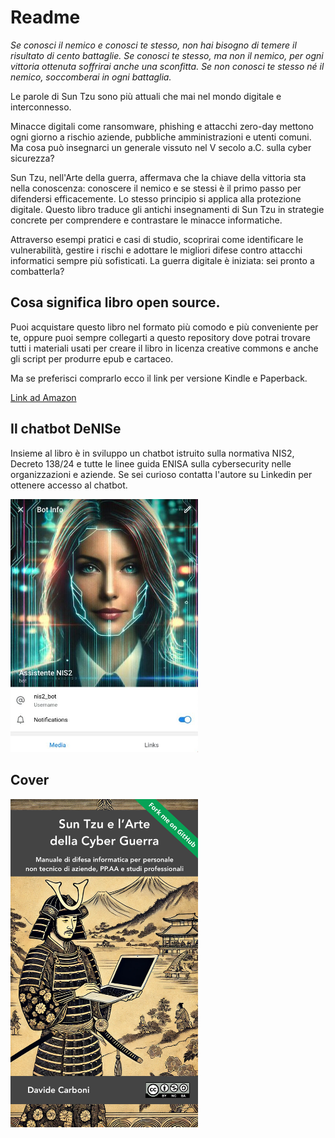 # Readme

*Se conosci il nemico e conosci te stesso, non hai bisogno di temere il risultato di cento battaglie. Se conosci te stesso, ma non il nemico, per ogni vittoria ottenuta soffrirai anche una sconfitta. Se non conosci te stesso né il nemico, soccomberai in ogni battaglia.*

Le parole di Sun Tzu sono più attuali che mai nel mondo digitale e interconnesso.

Minacce digitali come ransomware, phishing e attacchi zero-day mettono ogni giorno a rischio aziende, pubbliche amministrazioni e utenti comuni. Ma cosa può insegnarci un generale vissuto nel V secolo a.C. sulla cyber sicurezza?

Sun Tzu, nell'Arte della guerra, affermava che la chiave della vittoria sta nella conoscenza: conoscere il nemico e se stessi è il primo passo per difendersi efficacemente. Lo stesso principio si applica alla protezione digitale. Questo libro traduce gli antichi insegnamenti di Sun Tzu in strategie concrete per comprendere e contrastare le minacce informatiche.

Attraverso esempi pratici e casi di studio, scoprirai come identificare le vulnerabilità, gestire i rischi e adottare le migliori difese contro attacchi informatici sempre più sofisticati. La guerra digitale è iniziata: sei pronto a combatterla?

## Cosa significa libro open source.

Puoi acquistare questo libro nel formato più comodo e più conveniente per te, oppure puoi sempre collegarti a questo repository dove potrai trovare tutti i materiali usati per creare il libro in licenza creative commons e anche gli script per produrre epub e cartaceo.

Ma se preferisci comprarlo ecco il link per versione Kindle e Paperback.

[Link ad Amazon](https://www.amazon.it/lArte-della-Cyber-Guerra-professionali/dp/B0F4MGDS28)

## Il chatbot DeNISe

Insieme al libro è in sviluppo un chatbot istruito sulla normativa NIS2, Decreto 138/24 e tutte le linee guida ENISA sulla cybersecurity nelle organizzazioni e aziende. Se sei curioso contatta l'autore su Linkedin per ottenere accesso al chatbot.


<img src="images/1741616188608.jpeg" width=300px />

## Cover

<img src="images/cover.jpg" width=300px />
